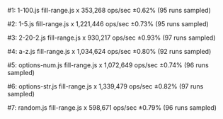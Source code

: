 #1: 1-100.js
  fill-range.js x 353,268 ops/sec ±0.62% (95 runs sampled)

#2: 1-5.js
  fill-range.js x 1,221,446 ops/sec ±0.73% (95 runs sampled)

#3: 2-20-2.js
  fill-range.js x 930,217 ops/sec ±0.93% (97 runs sampled)

#4: a-z.js
  fill-range.js x 1,034,624 ops/sec ±0.80% (92 runs sampled)

#5: options-num.js
  fill-range.js x 1,072,649 ops/sec ±0.74% (96 runs sampled)

#6: options-str.js
  fill-range.js x 1,339,479 ops/sec ±0.82% (97 runs sampled)

#7: random.js
  fill-range.js x 598,671 ops/sec ±0.79% (96 runs sampled)